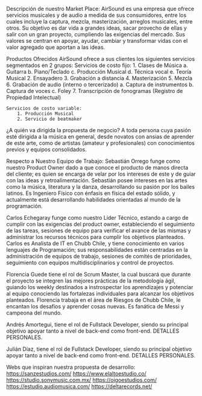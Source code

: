 Descripción de nuestro Market Place:
AirSound es una empresa que ofrece servicios musicales y de audio a medida de sus consumidores, entre los cuales incluye la captura, mezcla, masterización, arreglos musicales, entre otros.
Su objetivo es dar vida a grandes ideas, sacar provecho de ellas y salir con un gran proyecto, cumpliendo las exigencias del mercado.
Sus valores se centran en apoyar, ayudar, cambiar y transformar vidas con el valor agregado que aportan a las ideas.

Productos Ofrecidos
AirSound ofrece a sus clientes los siguientes servicios segmentados en 2 grupos:
	Servicios de costo fijo:
		1. Clases de Música
			a. Guitarra
			b. Piano/Teclado
			c. Producción Musical
			d. Técnica vocal
			e. Teoría Musical
		2. Ensayadero
		3. Grabación a distancia
		4. Masterización
		5. Mezcla
		6. Grabación de audio (interno o tercerizado)
			a. Captura de instrumentos
			b. Captura de voces
			c. Foley
		7. Transcripción de fonogramas (Registro de Propiedad Intelectual)
	
	Servicios de costo variable:
		1. Producción Musical
		2. Servicio de beatmaker
		
¿A quién va dirigida la propuesta de negocio?
A toda persona cuya pasión esté dirigida a la música en general, desde novatos con ansias de aprender de este arte, como de artistas (amateur y profesionales) con conocimientos previos y equipos consolidados.

Respecto a Nuestro Equipo de Trabajo:
Sebastián Orrego funge como nuestro Product Owner dado a que conoce el producto de manos directa del cliente; es quien se encarga de velar por los intereses de este y de guiar con las ideas y retroalimentación. Sebastián posee intereses en las artes como la música, literatura  y la danza, desarrollando su pasión por los bailes latinos. Es Ingeniero Físico con énfasis en física del estado sólido, y actualmente está desarrollando habilidades orientadas al mundo de la programación.

Carlos Echegaray funge como nuestro Líder Técnico, estando a cargo de cumplir con las exigencias del product owner, estableciendo el seguimiento de las tareas, sesiones de equipo para verificar el avance de las mismas y administrar los recursos técnicos para cumplir los objetivos planteados. Carlos es Analista de IT en Chubb Chile, y tiene conocimiento en varios lenguajes de Programación; sus responsabilidades están centradas en la administración de equipos de trabajo, sesiones de comités de prioridades, seguimiento con equipos multidisciplinarios y control de proyectos.

Florencia Guede tiene el rol de Scrum Master, la cual buscará que durante el proyecto se integren las mejores prácticas de la metodología ágil, guiando los weekly destinados a instrospectar los aprendizajes y potenciar al equipo conociendo las fortalezas individuales para alcanzar los objetivos planteados. Florencia trabaja en el área de Riesgos de Chubb Chile, le encantan los desafios y aprender cosas nuevas. Es fanática de Messi y campeona del mundo.

Andrés Amortegui, tiene el rol de Fullstack Developer, siendo su principal objetivo apoyar tanto a nivel de back-end como front-end. DETALLES PERSONALES.

Julián Díaz, tiene el rol de Fullstack Developer, siendo su principal objetivo apoyar tanto a nivel de back-end como front-end. DETALLES PERSONALES.

Webs que inspiran nuestra propuesta de desarrollo:
https://sanzestudios.com/
https://www.elaltoestudio.co/
https://studio.sonymusic.com.mx/
https://oigoestudios.com/
https://estudio.audiomusica.com/
https://deltarecords.net/
